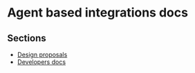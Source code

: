 # Agent based integrations docs

## Sections

* [Design proposals][1]
* [Developers docs][2]

[1]: proposals
[2]: dev
